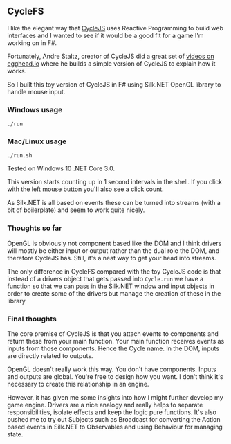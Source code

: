## CycleFS

I like the elegant way that [CycleJS](cyclejs.org) uses Reactive Programming to
build web interfaces and I wanted to see if it would be a good fit for a game
I'm working on in F#.

Fortunately, Andre Staltz, creator of CycleJS did a great set of
[videos on egghead.io](https://egghead.io/courses/cycle-js-fundamentals) where
he builds a simple version of CycleJS to explain how it works.

So I built this toy version of CycleJS in F# using Silk.NET OpenGL library to
handle mouse input.

### Windows usage

    ./run

### Mac/Linux usage

    ./run.sh

Tested on Windows 10 .NET Core 3.0.

This version starts counting up in 1 second intervals in the shell. If you click
with the left mouse button you'll also see a click count.

As Silk.NET is all based on events these can be turned into streams (with a bit
of boilerplate) and seem to work quite nicely.

### Thoughts so far

OpenGL is obviously not component based like the DOM and I think drivers will
mostly be either input or output rather than the dual role the DOM,
and therefore CycleJS has. Still, it's a neat way to get your head into streams.

The only difference in CycleFS compared with the toy CycleJS code is that instead
of a drivers object that gets passed into `Cycle.run` we have a function so that
we can pass in the Silk.NET window and input objects in order to create some of
the drivers but manage the creation of these in the library

### Final thoughts

The core premise of CycleJS is that you attach events to components and return
these from your main function. Your main function receives events as inputs from
those components. Hence the Cycle name. In the DOM, inputs are directly related
to outputs.

OpenGL doesn't really work this way. You don't have components. Inputs and
outputs are global. You're free to design how you want. I don't think it's
necessary to create this relationship in an engine.

However, it has given me some insights into how I might further develop my game
engine. Drivers are a nice analogy and really helps to separate responsibilities,
isolate effects and keep the logic pure functions. It's also pushed me to try
out Subjects such as Broadcast for converting the Action based events in Silk.NET
to Observables and using Behaviour for managing state.

